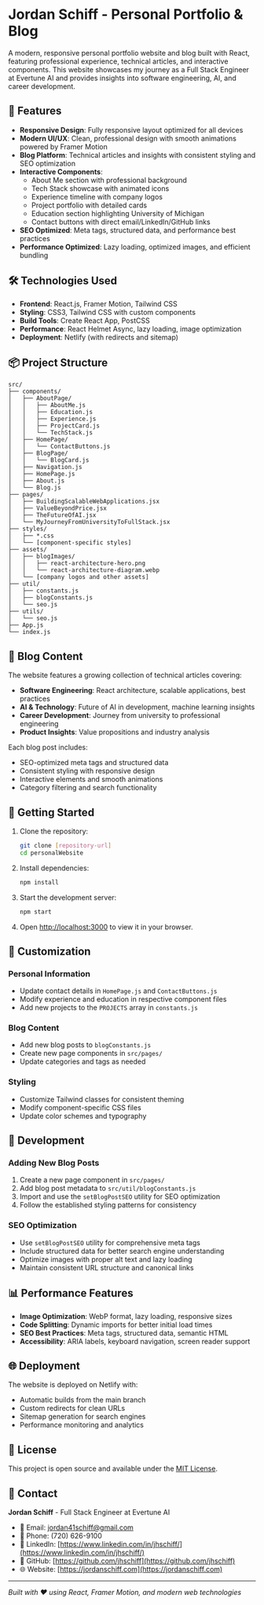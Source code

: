 # Jordan Schiff - Personal Portfolio & Blog

A modern, responsive personal portfolio website and blog built with React, featuring professional experience, technical articles, and interactive components. This website showcases my journey as a Full Stack Engineer at Evertune AI and provides insights into software engineering, AI, and career development.

## 🚀 Features

- **Responsive Design**: Fully responsive layout optimized for all devices
- **Modern UI/UX**: Clean, professional design with smooth animations powered by Framer Motion
- **Blog Platform**: Technical articles and insights with consistent styling and SEO optimization
- **Interactive Components**: 
  - About Me section with professional background
  - Tech Stack showcase with animated icons
  - Experience timeline with company logos
  - Project portfolio with detailed cards
  - Education section highlighting University of Michigan
  - Contact buttons with direct email/LinkedIn/GitHub links
- **SEO Optimized**: Meta tags, structured data, and performance best practices
- **Performance Optimized**: Lazy loading, optimized images, and efficient bundling

## 🛠️ Technologies Used

- **Frontend**: React.js, Framer Motion, Tailwind CSS
- **Styling**: CSS3, Tailwind CSS with custom components
- **Build Tools**: Create React App, PostCSS
- **Performance**: React Helmet Async, lazy loading, image optimization
- **Deployment**: Netlify (with redirects and sitemap)

## 📦 Project Structure

```
src/
├── components/
│   ├── AboutPage/
│   │   ├── AboutMe.js
│   │   ├── Education.js
│   │   ├── Experience.js
│   │   ├── ProjectCard.js
│   │   └── TechStack.js
│   ├── HomePage/
│   │   └── ContactButtons.js
│   ├── BlogPage/
│   │   └── BlogCard.js
│   ├── Navigation.js
│   ├── HomePage.js
│   ├── About.js
│   └── Blog.js
├── pages/
│   ├── BuildingScalableWebApplications.jsx
│   ├── ValueBeyondPrice.jsx
│   ├── TheFutureOfAI.jsx
│   └── MyJourneyFromUniversityToFullStack.jsx
├── styles/
│   ├── *.css
│   └── [component-specific styles]
├── assets/
│   ├── blogImages/
│   │   ├── react-architecture-hero.png
│   │   └── react-architecture-diagram.webp
│   └── [company logos and other assets]
├── util/
│   ├── constants.js
│   ├── blogConstants.js
│   └── seo.js
├── utils/
│   └── seo.js
├── App.js
└── index.js
```

## 📝 Blog Content

The website features a growing collection of technical articles covering:

- **Software Engineering**: React architecture, scalable applications, best practices
- **AI & Technology**: Future of AI in development, machine learning insights
- **Career Development**: Journey from university to professional engineering
- **Product Insights**: Value propositions and industry analysis

Each blog post includes:
- SEO-optimized meta tags and structured data
- Consistent styling with responsive design
- Interactive elements and smooth animations
- Category filtering and search functionality

## 🚀 Getting Started

1. Clone the repository:
   ```bash
   git clone [repository-url]
   cd personalWebsite
   ```

2. Install dependencies:
   ```bash
   npm install
   ```

3. Start the development server:
   ```bash
   npm start
   ```

4. Open [http://localhost:3000](http://localhost:3000) to view it in your browser.

## 🎨 Customization

### Personal Information
- Update contact details in `HomePage.js` and `ContactButtons.js`
- Modify experience and education in respective component files
- Add new projects to the `PROJECTS` array in `constants.js`

### Blog Content
- Add new blog posts to `blogConstants.js`
- Create new page components in `src/pages/`
- Update categories and tags as needed

### Styling
- Customize Tailwind classes for consistent theming
- Modify component-specific CSS files
- Update color schemes and typography

## 🔧 Development

### Adding New Blog Posts
1. Create a new page component in `src/pages/`
2. Add blog post metadata to `src/util/blogConstants.js`
3. Import and use the `setBlogPostSEO` utility for SEO optimization
4. Follow the established styling patterns for consistency

### SEO Optimization
- Use `setBlogPostSEO` utility for comprehensive meta tags
- Include structured data for better search engine understanding
- Optimize images with proper alt text and lazy loading
- Maintain consistent URL structure and canonical links

## 📊 Performance Features

- **Image Optimization**: WebP format, lazy loading, responsive sizes
- **Code Splitting**: Dynamic imports for better initial load times
- **SEO Best Practices**: Meta tags, structured data, semantic HTML
- **Accessibility**: ARIA labels, keyboard navigation, screen reader support

## 🌐 Deployment

The website is deployed on Netlify with:
- Automatic builds from the main branch
- Custom redirects for clean URLs
- Sitemap generation for search engines
- Performance monitoring and analytics

## 📝 License

This project is open source and available under the [MIT License](LICENSE).

## 👤 Contact

**Jordan Schiff** - Full Stack Engineer at Evertune AI
- 📧 Email: [jordan41schiff@gmail.com](mailto:jordan41schiff@gmail.com)
- 📱 Phone: (720) 626-9100
- 💼 LinkedIn: [https://www.linkedin.com/in/jhschiff/](https://www.linkedin.com/in/jhschiff/)
- 🐙 GitHub: [https://github.com/jhschiff](https://github.com/jhschiff)
- 🌐 Website: [https://jordanschiff.com](https://jordanschiff.com)

---

*Built with ❤️ using React, Framer Motion, and modern web technologies*
